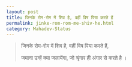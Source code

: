 ```yaml
---
layout: post
title: जिनके रोम-रोम में शिव है, वहीं विष पिया करते हैं
permalink: jinke-rom-rom-me-shiv-he.html
category: Mahadev-Status
---
```

> जिनके रोम-रोम में शिव है, वहीं विष पिया करते हैं,
> 
> जमाना उन्हें क्या जलायेंगा, जो श्रृंगार ही अंगार से करते है ।
